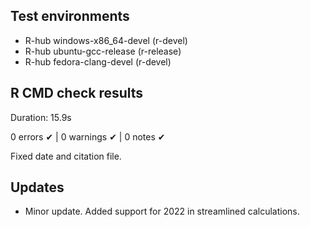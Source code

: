 ## Test environments
- R-hub windows-x86_64-devel (r-devel)
- R-hub ubuntu-gcc-release (r-release)
- R-hub fedora-clang-devel (r-devel)

## R CMD check results
Duration: 15.9s

0 errors ✔ | 0 warnings ✔ | 0 notes ✔

Fixed date and citation file.

## Updates
- Minor update. Added support for 2022 in streamlined calculations. 
